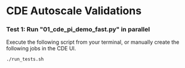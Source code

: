 # CDE Autoscale Validations

### Test 1: Run "01_cde_pi_demo_fast.py" in parallel

Execute the following script from your terminal, or manually create the following jobs in the CDE UI.

```
./run_tests.sh
```

